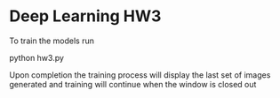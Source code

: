 #  Deep Learning HW3

To train the models run 

python hw3.py

Upon completion the training process will display the last set of images generated and training will continue when the window is closed out
